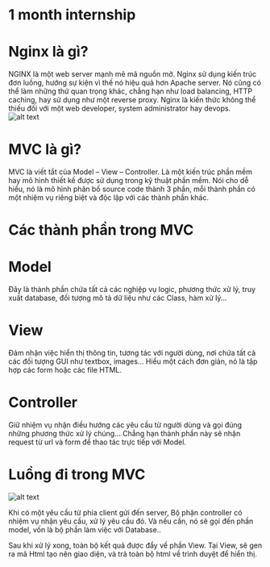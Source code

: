 # 1 month internship

# Nginx là gì?
NGINX là một web server mạnh mẽ mã nguồn mở. Nginx sử dụng kiến trúc đơn luồng, hướng sự kiện vì thế nó hiệu quả hơn Apache server. Nó cũng có thể làm những thứ quan trọng khác, chẳng hạn như load balancing, HTTP caching, hay sử dụng như một reverse proxy. Nginx là kiến thức không thể thiếu đối với một web developer, system administrator hay devops.
![alt text](https://topdev.vn/blog/wp-content/uploads/2019/04/nginx-la-gi.png)



# MVC là gì?
MVC là viết tắt của Model – View – Controller. Là một kiến trúc phần mềm hay mô hình thiết kế được sử dụng trong kỹ thuật phần mềm. Nói cho dễ hiểu, nó là mô hình phân bố source code thành 3 phần, mỗi thành phần có một nhiệm vụ riêng biệt và độc lập với các thành phần khác.

# Các thành phần trong MVC

# Model
Đây là thành phần chứa tất cả các nghiệp vụ logic, phương thức xử lý, truy xuất database, đối tượng mô tả dữ liệu như các Class, hàm xử lý…

# View
Đảm nhận việc hiển thị thông tin, tương tác với người dùng, nơi chứa tất cả các đối tượng GUI như textbox, images… Hiểu một cách đơn giản, nó là tập hợp các form hoặc các file HTML.
# Controller
Giữ nhiệm vụ nhận điều hướng các yêu cầu từ người dùng và gọi đúng những phương thức xử lý chúng… Chẳng hạn thành phần này sẽ nhận request từ url và form để thao tác trực tiếp với Model.

# Luồng đi trong MVC
![alt text](https://codelearn.io/Media/Default/Users/baduyflex/MVC/Picture3.png)

Khi có một yêu cầu từ phía client gửi đến server, Bộ phận controller có nhiệm vụ nhận yêu cầu, xử lý yêu cầu đó. Và nếu cần, nó sẽ gọi đến phần model, vốn là bộ phần làm việc với Database..

Sau khi xử lý xong, toàn bộ kết quả được đẩy về phần View. Tại View, sẽ gen ra mã Html tạo nên giao diện, và trả toàn bộ html về trình duyệt để hiển thị.

